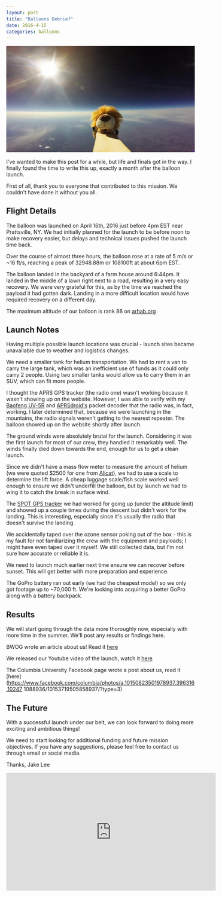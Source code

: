 ```yaml
---
layout: post
title: "Balloons Debrief"
date: 2016-4-15
categories: balloons
---
```


<img src="/assets/media/img/posts/roareespace.jpg" alt="">

I've wanted to make this post for a while, but life and finals got in the way. 
I finally found the time to write this up, exactly a month after the balloon 
launch.

First of all, thank you to everyone that contributed to this mission. We 
couldn't have done it without you all.

## Flight Details

The balloon was launched on April 16th, 2016 just before 4pm EST near 
Prattsville, NY. We had initially planned for the launch to be before noon to 
make recovery easier, but delays and technical issues pushed the launch time 
back.

Over the course of almost three hours, the balloon rose at a rate of 5 m/s or 
~16 ft/s, reaching a peak of 32948.88m or 108100ft at about 6pm EST.

The balloon landed in the backyard of a farm house around 6:44pm. It landed in 
the middle of a lawn right next to a road, resulting in a very easy recovery. 
We were very grateful for this, as by the time we reached the payload it had 
gotten dark. Landing in a more difficult location would have required recovery 
on a different day.

The maximum altitude of our balloon is rank 88 on [arhab.org](http://arhab.org)

## Launch Notes

Having multiple possible launch locations was crucial - launch sites became 
unavailable due to weather and logistics changes.

We need a smaller tank for helium transportation. We had to rent a van to carry 
the large tank, which was an inefficient use of funds as it could only carry 2 
people. Using two smaller tanks would allow us to carry them in an SUV, which 
can fit more people.

I thought the APRS GPS tracker (the radio one) wasn't working because it wasn't 
showing up on the website. However, I was able to verify with my [Baofeng 
UV-5R](http://www.amazon.com/BaoFeng-UV-5R-Dual-Radio-Black/dp/B007H4VT7A) and 
[APRSdroid's](https://aprsdroid.org) packet decoder that the radio was, in 
fact, working. I later determined that, because we were launching in the 
mountains, the radio signals weren't getting to the nearest repeater. The 
balloon showed up on the website shortly after launch.

The ground winds were absolutely brutal for the launch. Considering it was the 
first launch for most of our crew, they handled it remarkably well. The winds 
finally died down towards the end, enough for us to get a clean launch.

Since we didn't have a mass flow meter to measure the amount of helium (we were 
quoted $2500 for one from [Alicat](http://www.alicat.com)), we had to use a 
scale to determine the lift force. A cheap luggage scale/fish scale worked well 
enough to ensure we didn't underfill the balloon, but by launch we had to wing 
it to catch the break in surface wind. 

The [SPOT GPS tracker](http://www.findmespot.com/en/) we had worked for going 
up (under the altitude limit) and showed up a couple times during the descent 
but didn't work for the landing. This is interesting, especially since it's 
usually the radio that doesn't survive the landing.

We accidentally taped over the ozone sensor poking out of the box - this is my 
fault for not familiarizing the crew with the equipment and payloads; I might 
have even taped over it myself. We still collected data, but I'm not sure how 
accurate or reliable it is.

We need to launch much earlier next time ensure we can recover before sunset. 
This will get better with more preparation and experience.

The GoPro battery ran out early (we had the cheapest model) so we only got 
footage up to ~70,000 ft. We're looking into acquiring a better GoPro along 
with a battery backpack. 

## Results

We will start going through the data more thoroughly now, especially with more 
time in the summer. We'll post any results or findings here.

BWOG wrote an article about us! Read it 
[here](http://bwog.com/2016/04/25/roaree-goes-to-space/)

We released our Youtube video of the launch, watch it 
[here](https://www.youtube.com/watch?v=5US99GBWdAA)

The Columbia University Facebook page wrote a post about us, read it 
[here](https://www.facebook.com/columbia/photos/a.10150823501978937.396316.10247
1088936/10153719505858937/?type=3)


## The Future

With a successful launch under our belt, we can look forward to doing more 
exciting and ambitious things!

We need to start looking for additional funding and future mission objectives. 
If you have any suggestions, please feel free to contact us through email or 
social media.

Thanks,
Jake Lee

<iframe width="560" height="315" 
src="https://www.youtube.com/embed/5US99GBWdAA" frameborder="0" 
allowfullscreen></iframe>

